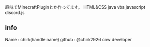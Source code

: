 趣味でMinecraftPluginとか作ってます。
HTML&CSS java vba javascript discord.js

## info
Name : chirk(handle name)
github : @chirk2926
cnw developer
